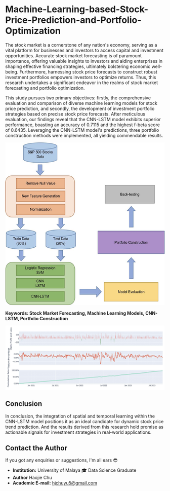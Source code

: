 # Machine-Learning-based-Stock-Price-Prediction-and-Portfolio-Optimization

The stock market is a cornerstone of any nation's economy, serving as a vital platform for businesses and investors to access capital and investment opportunities. Accurate stock market forecasting is of paramount importance, offering valuable insights to investors and aiding enterprises in shaping effective financing strategies, ultimately bolstering economic well-being. Furthermore, harnessing stock price forecasts to construct robust investment portfolios empowers investors to optimize returns. Thus, this research undertakes a significant endeavor in the realms of stock market forecasting and portfolio optimization.

This study pursues two primary objectives: firstly, the comprehensive evaluation and comparison of diverse machine learning models for stock price prediction, and secondly, the development of investment portfolio strategies based on precise stock price forecasts. After meticulous evaluation, our findings reveal that the CNN-LSTM model exhibits superior performance, boasting an accuracy of 0.7115 and the highest f-beta score of 0.6435. Leveraging the CNN-LSTM model's predictions, three portfolio construction methods were implemented, all yielding commendable results.

<img src="https://github.com/HaojieChu/Machine-Learning-based-Stock-Price-Prediction-and-Portfolio-Optimization/blob/main/pipeline.jpg"  />

**Keywords: Stock Market Forecasting, Machine Learning Models, CNN-LSTM, Portfolio Construction**

<img src="https://github.com/HaojieChu/Machine-Learning-based-Stock-Price-Prediction-and-Portfolio-Optimization/blob/main/testing.jpg"  />

## Conclusion

In conclusion, the integration of spatial and temporal learning within the CNN-LSTM model positions it as an ideal candidate for dynamic stock price trend prediction. And the results derived from this research hold promise as actionable signals for investment strategies in real-world applications.

## Contact the Author  

If you got any enquiries or suggestions, I'm all ears :sunglasses:  

- **Institution:**  University of Malaya  :mortar_board: Data Science Graduate  
- **Author** Haojie Chu
- **Academic E-mail:** hjchuyu5@gmail.com

